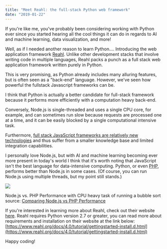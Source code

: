 ```yaml
---
title: "Meet Reahl: the full-stack Python web framework"
date: "2019-01-22"
---
```


If you're like me, you've probably been considering working with Python ever since you started hearing all the cool things it can do in regards to AI and machine learning, data visualization, and more!

Well, as if I needed another reason to learn Python.... Introducing the web application framework [Reahl](https://www.reahl.org/). Unlike other development stacks that involve writing code in multiple languages, Reahl packs a punch as a full stack web application framework written purely in Python.

This is very promising, as Python already includes many alluring features, but is often seen as a "back-end" language. However, we've seen how powerful the fullstack Javascript frameworks can be.

I think that Python is actually a better candidate for full-stack framework because it performs more efficiently with a computation heavy back-end.

Conversely, Node.js is single-threaded and uses a single CPU core, for example, and can sometimes run slow because requests are processed one at a time, and it can be easily blocked by a single computational intensive task.

Furthermore, [full stack JavaScript frameworks are relatively new technologies](https://www.altexsoft.com/blog/engineering/the-good-and-the-bad-of-javascript-full-stack-development/) and thus suffer from a smaller knowledge base and limited integration capabilities.

I personally love Node.js, but with AI and machine learning becoming ever more present in today's world I think that it's worth noting that JavaScript isn't the best language for data-intensive computing. Python, or even [PHP](https://www.hostingadvice.com/blog/comparing-node-js-vs-php-performance/), performs better than Node.js in some cases. (Of course, you can run Node.js using multiple threads, but my point still stands.)

![](../../images/blog/nodejs-vs-php-performance-cpu-tasks.png)

  
Node.js vs. PHP Performance with CPU heavy task of running a bubble sort  
source: [Comparing Node.js vs PHP Performance](https://www.hostingadvice.com/blog/comparing-node-js-vs-php-performance/)

If you're interested in learning more about Reahl, check out their website [here](https://www.reahl.org/). Reahl requires Python version 2.7 or greater, you can read more about requirements and installation on their website at the link below: [https://www.reahl.org/docs/4.0/tutorial/gettingstarted-install.d.html](https://www.reahl.org/docs/4.0/tutorial/gettingstarted-install.d.html)

Happy coding!
